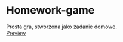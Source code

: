 # Homework-game

Prosta gra, stworzona jako zadanie domowe.<br />
[Preview](https://github.com/tzwiazek/Homework-game/blob/master/index.html)